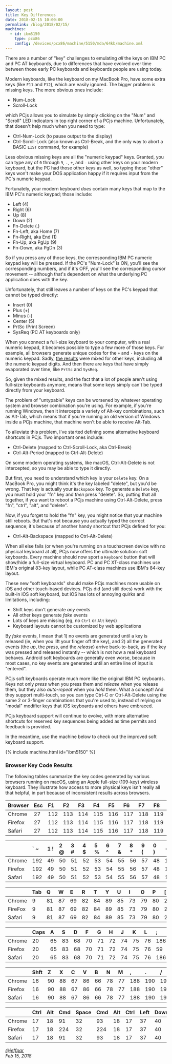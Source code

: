 ```yaml
---
layout: post
title: Key Differences
date: 2018-02-15 10:00:00
permalink: /blog/2018/02/15/
machines:
  - id: ibm5150
    type: pcx86
    config: /devices/pcx86/machine/5150/mda/64kb/machine.xml
---
```


There are a number of "key" challenges to emulating *all* the keys on IBM PC and PC AT keyboards, due to
differences that have evolved over time between those early PC keyboards and keyboards people are using today.

Modern keyboards, like the keyboard on my MacBook Pro, have some extra keys (like `F11` and `F12`), which are easily
ignored.  The bigger problem is missing keys.  The more obvious ones include:

- Num-Lock
- Scroll-Lock

which PCjs allows you to simulate by simply clicking on the "Num" and "Scroll" LED indicators in top right corner of
a PCjs machine.  Unfortunately, that doesn't help much when you need to type:

- Ctrl-Num-Lock (to pause output to the display)
- Ctrl-Scroll-Lock (also known as Ctrl-Break, and the only way to abort a BASIC `LIST` command, for example)

Less obvious missing keys are all the "numeric keypad" keys.  Granted, you can type any of `0` through `9`, `.`, `+`,
and `-` using other keys on your modern keyboard, but the PC had those other keys as well, so typing those "other" keys
won't make your DOS application happy if it requires input from the PC's numeric keypad.

Fortunately, your modern keyboard *does* contain many keys that map to the IBM PC's numeric keypad; those include:

- Left (4)
- Right (6)
- Up (8)
- Down (2)
- Fn-Delete (.)
- Fn-Left, aka Home (7)
- Fn-Right, aka End (1)
- Fn-Up, aka PgUp (9)
- Fn-Down, aka PgDn (3)

So if you press any of those keys, the corresponding IBM PC numeric keypad key will be pressed.  If the PC's "Num-Lock"
is ON, you'll see the corresponding numbers, and if it's OFF, you'll see the corresponding cursor movement -- although
that's dependent on what the underlying PC application does with the key.

Unfortunately, that still leaves a number of keys on the PC's keypad that cannot be typed directly:

- Insert (0)
- Plus (+)
- Minus (-)
- Center (5)
- PrtSc (Print Screen)
- SysReq (PC AT keyboards only)

When you connect a full-size keyboard to your computer, with a real numeric keypad, it becomes possible to type a few
more of those keys.  For example, all browsers generate unique codes for the `+` and `-` keys on the numeric keypad.
Sadly, [the results](#browser-key-code-results) were mixed for other keys, including all the numeric keypad digits.  And
then there are keys that have simply evaporated over time, like `PrtSc` and `SysReq`.

So, given the mixed results, and the fact that a lot of people aren't using full-size keyboards anymore, means that some
keys simply can't be typed directly from your keyboard.

The problem of "untypable" keys can be worsened by whatever operating system and browser combination you're using.  For
example, if you're running Windows, then it intercepts a variety of Alt-key combinations, such as Alt-Tab, which means
that if you're running an old version of Windows inside a PCjs machine, that machine won't be able to receive Alt-Tab.

To alleviate this problem, I've started defining some alternative keyboard shortcuts in PCjs.  Two important ones include:

- Ctrl-Delete (mapped to Ctrl-Scroll-Lock, aka Ctrl-Break)
- Ctrl-Alt-Period (mapped to Ctrl-Alt-Delete)

On some modern operating systems, like macOS, Ctrl-Alt-Delete is not intercepted, so you may be able to type it directly.

But first, you need to understand which key is your `Delete` key.  On a MacBook Pro, you might think it's the key labeled
"delete", but you'd be wrong.  That key is actually your `Backspace` key.  To generate a `Delete` key, you must hold your
"fn" key and *then* press "delete".  So, putting that all together, if you want to reboot a PCjs machine using Ctrl-Alt-Delete,
press "fn", "ctrl", "alt", and "delete".

Now, if you forget to hold the "fn" key, you might notice that your machine still reboots.  But that's not because you
actually typed the correct sequence; it's because of another handy shortcut that PCjs defined for you:

- Ctrl-Alt-Backspace (mapped to Ctrl-Alt-Delete)

When all else fails (or when you're running on a touchscreen device with no physical keyboard at all), PCjs now offers
the ultimate solution: soft keyboards.  Every machine should now sport a `Keyboard` button that will show/hide a full-size
virtual keyboard.  PC and PC XT-class machines use IBM's original 83-key layout, while PC AT-class machines use IBM's
84-key layout.

These new "soft keyboards" should make PCjs machines more usable on iOS and other touch-based devices.  PCjs did (and still
does) work with the built-in iOS soft keyboard, but iOS has lots of annoying quirks and limitations, including:

- Shift keys don't generate *any* events
- All other keys generate *fake* events
- Lots of keys are missing (eg, no `Ctrl` or `Alt` keys)
- Keyboard layouts cannot be customized by web applications

By *fake* events, I mean that 1) no events are generated until a key is released (ie, when you lift your finger off the key),
and 2) all the generated events (the *up*, the *press*, and the *release*) arrive back-to-back, as if the key was pressed
and released instantly -- which is not how a real keyboard behaves.  Android soft keyboards are generally even worse, because
in most cases, no key events are generated until an entire line of input is "entered".

PCjs soft keyboards operate much more like the original IBM PC keyboards.  Keys not only *press* when you press them and
*release* when you release them, but they also *auto-repeat* when you *hold* them.  What a concept!  And they support multi-touch,
so you can type Ctrl-C or Ctrl-Alt-Delete using the same 2 or 3-finger combinations that you're used to, instead of relying
on "modal" modifier keys that iOS keyboards and others have embraced.

PCjs keyboard support will continue to evolve, with more alternative shortcuts for reserved key sequences being added as time
permits and feedback is provided.

In the meantime, use the machine below to check out the improved soft keyboard support.

{% include machine.html id="ibm5150" %}

### Browser Key Code Results

The following tables summarize the key codes generated by various browsers running on macOS, using an Apple full-size
(109-key) wireless keyboard.  They illustrate how access to more physical keys isn't really all that helpful, in part
because of inconsistent results across browsers.

|Browser |Esc |F1  |F2  |F3  |F4  |F5  |F6  |F7  |F8  |F9  |F10 |F11 |F12 |F13   |F14 |F15 |F16   |Vol-|Vol+|Mute|Eject|
|:-------|:---|:---|:---|:---|:---|:---|:---|:---|:---|:---|:---|:---|:---|:-----|:---|:---|:-----|:---|:---|:---|:----|
|Chrome  |27  |112 |113 |114 |115 |116 |117 |118 |119 |120 |121 |122 |123 |124   |    |    |127   |    |    |    |     |
|Firefox |27  |112 |113 |114 |115 |116 |117 |118 |119 |120 |121 |122 |123 |44    |    |    |127   |    |    |    |     |
|Safari  |27  |112 |113 |114 |115 |116 |117 |118 |119 |120 |121 |122 |123 |124   |    |    |127   |    |    |    |     |

|        |` ~ |1 ! |2 @ |3 # |4 $ |5 % |6 ^ |7 & |8 * |9 ( |0 ) |- _ |= + |Del   |Help|Home|PgUp  |Clr | =  | /  | *   |
|:-------|:---|:---|:---|:---|:---|:---|:---|:---|:---|:---|:---|:---|:---|:-----|:---|:---|:-----|:---|:---|:---|:----|
|Chrome  |192 |49  |50  |51  |52  |53  |54  |55  |56  |57  |48  |189 |187 |8     |    |36  |33    |12  |187 |111 |106  |
|Firefox |192 |49  |50  |51  |52  |53  |54  |55  |56  |57  |48  |173 |61  |8     |    |36  |33    |12  |61  |111 |106  |
|Safari  |192 |49  |50  |51  |52  |53  |54  |55  |56  |57  |48  |189 |187 |8     |45  |36  |33    |12  |187 |111 |106  |

|        |Tab | Q  | W  | E  | R  | T  | Y  | U  | I  | O  | P  | [  | ]  | \    |Del |End |PgDn  | 7  | 8  | 9  | -   |
|:-------|:---|:---|:---|:---|:---|:---|:---|:---|:---|:---|:---|:---|:---|:-----|:---|:---|:-----|:---|:---|:---|:----|
|Chrome  |9   |81  |87  |69  |82  |84  |89  |85  |73  |79  |80  |219 |221 |220   |46  |35  |34    |55  |56  |57  |109  |
|FireFox |9   |81  |87  |69  |82  |84  |89  |85  |73  |79  |80  |219 |221 |220   |46  |35  |34    |103 |104 |105 |109  |
|Safari  |9   |81  |87  |69  |82  |84  |89  |85  |73  |79  |80  |219 |221 |220   |46  |35  |34    |103 |104 |105 |109  |

|        |Caps| A  | S  | D  | F  | G  | H  | J  | K  | L  | ;  | '  |   Enter   |                | 4  | 5  | 6  | +   |
|:-------|:---|:---|:---|:---|:---|:---|:---|:---|:---|:---|:---|:---|:----------|:---------------|:---|:---|:---|:----|
|Chrome  |20  |65  |83  |68  |70  |71  |72  |74  |75  |76  |186 |222 |    13     |                |52  |53  |54  |107  |
|Firefox |20  |65  |83  |68  |70  |71  |72  |74  |75  |76  |59  |222 |    13     |                |100 |101 |102 |107  |
|Safari  |20  |65  |83  |68  |70  |71  |72  |74  |75  |76  |186 |222 |    13     |                |100 |101 |102 |107  |

|        |Shft| Z  | X  | C  | V  | B  | N  | M  | ,  | .  | /  |    |   Shft    |    |Up  |      | 1  | 2  | 3  |     |
|:-------|:---|:---|:---|:---|:---|:---|:---|:---|:---|:---|:---|:---|:----------|:---|:---|:-----|:---|:---|:---|:----|
|Chrome  |16  |90  |88  |67  |86  |66  |78  |77  |188 |190 |191 |    |    16     |    |38  |      |49  |50  |51  |     |
|Firefox |16  |90  |88  |67  |86  |66  |78  |77  |188 |190 |191 |    |    16     |    |38  |      |97  |98  |99  |     |
|Safari  |16  |90  |88  |67  |86  |66  |78  |77  |188 |190 |191 |    |    16     |    |38  |      |97  |98  |99  |     |

|        |Ctrl|Alt |Cmd |              Space                    |Cmd |Alt |Ctrl  |Left|Down|Right | 0  |    | .  |Enter|
|:-------|:---|:---|:---|:--------------------------------------|:---|:---|:-----|:---|:---|:-----|:---|:---|:---|:----|
|Chrome  |17  |18  |91  |               32                      |93  |18  |17    |37  |40  |39    |48  |    |110 |13   |
|Firefox |17  |18  |224 |               32                      |224 |18  |17    |37  |40  |39    |96  |    |110 |13   |
|Safari  |17  |18  |91  |               32                      |93  |18  |17    |37  |40  |39    |96  |    |110 |13   |


*[@jeffpar](http://twitter.com/jeffpar)*  
*Feb 15, 2018*
